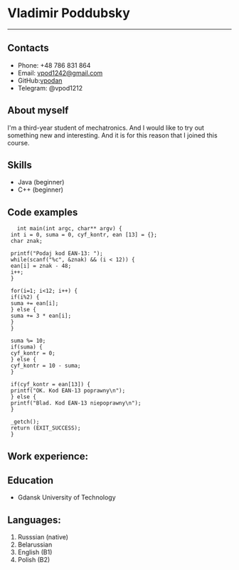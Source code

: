 # Vladimir Poddubsky
---
## Contacts

   * Phone: +48 786 831 864
   * Email: vpod1242@gmail.com
   * GitHub:[vpodan](https://github.com)
   * Telegram: @vpod1212
## About myself
I'm a third-year student of mechatronics. And I would like to try out something new and interesting. And it is for this reason that I joined this course.
## Skills
   * Java (beginner)
   * C++ (beginner)

## Code examples
```
   int main(int argc, char** argv) {
 int i = 0, suma = 0, cyf_kontr, ean [13] = {};
 char znak;

 printf("Podaj kod EAN-13: ");
 while(scanf("%c", &znak) && (i < 12)) {
 ean[i] = znak - 48;
 i++;
 }

 for(i=1; i<12; i++) {
 if(i%2) {
 suma += ean[i];
 } else {
 suma += 3 * ean[i];
 }
 }

 suma %= 10;
 if(suma) {
 cyf_kontr = 0;
 } else {
 cyf_kontr = 10 - suma;
 }

 if(cyf_kontr = ean[13]) {
 printf("OK. Kod EAN-13 poprawny\n");
 } else {
 printf("Blad. Kod EAN-13 niepoprawny\n");
 }

 _getch();
 return (EXIT_SUCCESS);
 }
```
    

## Work experience:

## Education
  * Gdansk University of Technology
## Languages:
1. Russsian (native)
2. Belarussian
3. English (B1)
4. Polish (B2)



   
   
